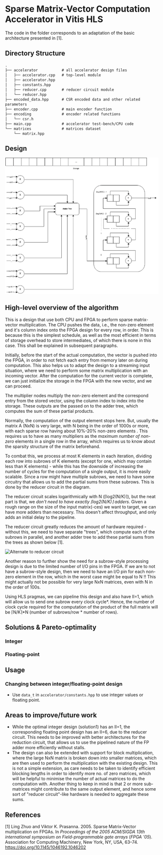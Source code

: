 # Sparse Matrix-Vector Computation Accelerator in Vitis HLS

The code in the folder corresponds to an adaptation of the basic architecture presented in [1].

## Directory Structure
```terminal
.
├── accelerator           # all accelerator design files
│   ├── accelerator.cpp   # top-level module
│   ├── accelerator.hpp
│   ├── constants.hpp
│   ├── reducer.cpp       # reducer circuit module
│   └── reducer.hpp
├── encoded_data.hpp      # CSR encoded data and other related parameters
├── encoder.cpp           # main encoder function
├── encoding              # encoder related functions
│   └── csr.h
├── main.cpp              # accelerator test-bench/CPU code
└── matrices              # matrices dataset
    └── matrix.hpp
```

## Design
![Accelerator Design](/doc/design.png)

## High-level overview of the algorithm
This is a design that use both CPU and FPGA to perform sparse matrix-vector multiplication. The CPU pushes the data, i.e., the non-zero element and it's column index onto the FPGA design for every row, in order. This is because this is the simplest schedule, as well as the most efficient in terms of storage overhead to store intermediates, of which there is none in this case. This shall be explained in subsequent paragraphs.

Initially, before the start of the actual computation, the vector is pushed into the FPGA, in order to not fetch each entry from memory later on during computation. This also helps us to adapt the design to a streaming input situation, where we need to perform some matrix multiplication with an incoming vector. After the computation for the current vector is complete, we can just initialize the storage in the FPGA with the new vector, and we can proceed.

The multiplier nodes multiply the non-zero element and the correspond entry from the stored vector, using the column index to index into the storage. These outputs are the passed on to the adder tree, which computes the sum of these partial products.

Normally, the computation of the output element stops here. But, usually the matrix A (NxN) is very large, with N being in the order of 1000s or more, with each sparse row having about 10%-20% non-zero elements . This requires us to have as many multipliers as the _maximum number of non-zero_ elements in a single row in the array, which requires us to know about the sparsity structure of the matrix beforehand.

To combat this, we process at most K elements in each iteration, dividing each row into subrows of K elements (except for one, which may contain less than K elements) - while this has the downside of increasing the number of cycles for the computation of a single output, it is more easily scalable. Since a row might have multiple subrows, we need to have some circuitry that allows us to add the partial sums from these subrows. This is done by the reducer circuit in the diagram.

The reducer circuit scales logarithmically with N (⌈log2(N/K)⌉), but the neat part is that, we _don't need to have exactly ⌈log2(N/K)⌉ adders_. Given a rough range on the size of the input matrix(-ces) we want to target, we can have more adders than necessary. This doesn't affect throughput, and only adds an initial delay to the pipeline.

The reducer circuit greatly reduces the amount of hardware required - without this, we need to have separate "trees", which compute each of the subrows in parallel, and another adder tree to add these partial sums from the trees as shown below [1].

![Alternate to reducer circuit](https://user-images.githubusercontent.com/45280368/168476220-a9a93a71-5dfe-4e10-8a56-51287590dccb.png)

Another reason to further show the need for a subrow-style processing design is due to the limited number of I/O pins in the FPGA. If we are to not have a subrow-style design, then we need to have an I/O pin for each non-zero element in the row, which in the worst case might be equal to N !! This might actually not be possible for very large NxN matrices, even with N in the order of 100s.

Using HLS pragmas, we can pipeline this design and also have II=1, which will allow us to send one subrow every clock cycle*. Hence, the number of clock cycle required for the computation of the product of the full matrix will be ⌈N/K⌉\*N (number of subrows/row * number of rows).

## Solutions & Pareto-optimality
### Integer
### Floating-point

## Usage
### Changing between integer/floating-point design
- Use `data_t` in `accelerator/constants.hpp` to use integer values or floating point.

## Areas to improve/future work
- While the optimal integer design (solution1) has an II=1, the corresponding floating point design has an II=6, due to the reducer circuit. This needs to be improved with better architectures for the reduction circuit, that allows us to use the pipelined nature of the FP adder more efficiently without stalls.
- The design can also be extended with support for block multiplication, where the large NxN matrix is broken down into smaller matrices, which are then used to perform the multiplication with the existing design. This is not a simple extension, as care needs to be taken to identify efficient blocking lengths in order to identify more no. of zero matrices, which will be helpful to minimise the number of actual matrices to do the computation with. Another thing to keep in mind is that 2 or more sub-matrices might contribute to the same output element, and hence some sort of "reducer circuit"-like hardware is needed to aggregate these sums.

## References
[1] Ling Zhuo and Viktor K. Prasanna. 2005. Sparse Matrix-Vector multiplication on FPGAs. In <i>Proceedings of the 2005 ACM/SIGDA 13th international symposium on Field-programmable gate arrays</i> (<i>FPGA '05</i>). Association for Computing Machinery, New York, NY, USA, 63–74. https://doi.org/10.1145/1046192.1046202
